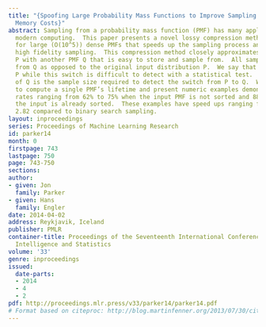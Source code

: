 ```yaml
---
title: "{Spoofing Large Probability Mass Functions to Improve Sampling Times and Reduce
  Memory Costs}"
abstract: Sampling from a probability mass function (PMF) has many applications in
  modern computing.  This paper presents a novel lossy compression method intended
  for large (O(10^5)) dense PMFs that speeds up the sampling process and guarantees
  high fidelity sampling.  This compression method closely approximates an input PMF
  P with another PMF Q that is easy to store and sample from.  All samples are drawn
  from Q as opposed to the original input distribution P.  We say that Q “spoofs”
  P while this switch is difficult to detect with a statistical test.  The lifetime
  of Q is the sample size required to detect the switch from P to Q.  We show how
  to compute a single PMF’s lifetime and present numeric examples demonstrating compression
  rates ranging from 62% to 75% when the input PMF is not sorted and 88% to 99% when
  the input is already sorted.  These examples have speed ups ranging from 1.47 to
  2.82 compared to binary search sampling.
layout: inproceedings
series: Proceedings of Machine Learning Research
id: parker14
month: 0
firstpage: 743
lastpage: 750
page: 743-750
sections: 
author:
- given: Jon
  family: Parker
- given: Hans
  family: Engler
date: 2014-04-02
address: Reykjavik, Iceland
publisher: PMLR
container-title: Proceedings of the Seventeenth International Conference on Artificial
  Intelligence and Statistics
volume: '33'
genre: inproceedings
issued:
  date-parts:
  - 2014
  - 4
  - 2
pdf: http://proceedings.mlr.press/v33/parker14/parker14.pdf
# Format based on citeproc: http://blog.martinfenner.org/2013/07/30/citeproc-yaml-for-bibliographies/
---
```

